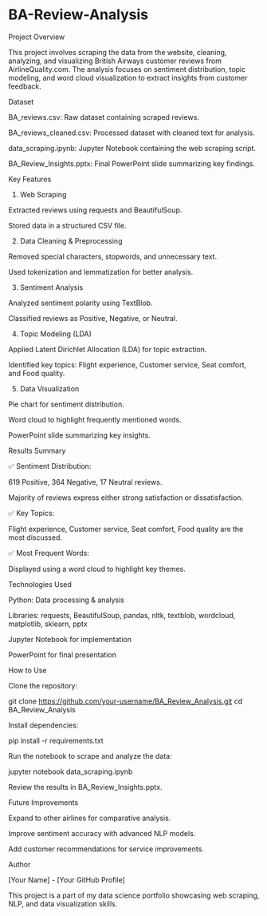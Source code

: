 # BA-Review-Analysis

Project Overview

This project involves scraping the data from the website, cleaning, analyzing, and visualizing British Airways customer reviews from AirlineQuality.com. The analysis focuses on sentiment distribution, topic modeling, and word cloud visualization to extract insights from customer feedback.

Dataset

BA_reviews.csv: Raw dataset containing scraped reviews.

BA_reviews_cleaned.csv: Processed dataset with cleaned text for analysis.

data_scraping.ipynb: Jupyter Notebook containing the web scraping script.

BA_Review_Insights.pptx: Final PowerPoint slide summarizing key findings.

Key Features

1. Web Scraping

Extracted reviews using requests and BeautifulSoup.

Stored data in a structured CSV file.

2. Data Cleaning & Preprocessing

Removed special characters, stopwords, and unnecessary text.

Used tokenization and lemmatization for better analysis.

3. Sentiment Analysis

Analyzed sentiment polarity using TextBlob.

Classified reviews as Positive, Negative, or Neutral.

4. Topic Modeling (LDA)

Applied Latent Dirichlet Allocation (LDA) for topic extraction.

Identified key topics: Flight experience, Customer service, Seat comfort, and Food quality.

5. Data Visualization

Pie chart for sentiment distribution.

Word cloud to highlight frequently mentioned words.

PowerPoint slide summarizing key insights.

Results Summary

✅ Sentiment Distribution:

619 Positive, 364 Negative, 17 Neutral reviews.

Majority of reviews express either strong satisfaction or dissatisfaction.

✅ Key Topics:

Flight experience, Customer service, Seat comfort, Food quality are the most discussed.

✅ Most Frequent Words:

Displayed using a word cloud to highlight key themes.

Technologies Used

Python: Data processing & analysis

Libraries: requests, BeautifulSoup, pandas, nltk, textblob, wordcloud, matplotlib, sklearn, pptx

Jupyter Notebook for implementation

PowerPoint for final presentation

How to Use

Clone the repository:

git clone https://github.com/your-username/BA_Review_Analysis.git
cd BA_Review_Analysis

Install dependencies:

pip install -r requirements.txt

Run the notebook to scrape and analyze the data:

jupyter notebook data_scraping.ipynb

Review the results in BA_Review_Insights.pptx.

Future Improvements

Expand to other airlines for comparative analysis.

Improve sentiment accuracy with advanced NLP models.

Add customer recommendations for service improvements.

Author

[Your Name] - [Your GitHub Profile]

This project is a part of my data science portfolio showcasing web scraping, NLP, and data visualization skills.
